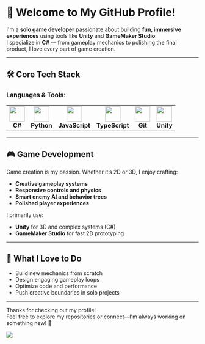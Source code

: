 # 👋 Welcome to My GitHub Profile!

I'm a **solo game developer** passionate about building **fun, immersive experiences** using tools like **Unity** and **GameMaker Studio**.  
I specialize in **C#** — from gameplay mechanics to polishing the final product, I love every part of game creation.

---

## 🛠️ Core Tech Stack  

### Languages & Tools:  

<table>
  <tr>
    <td align="center">
      <img src="https://cdn.jsdelivr.net/gh/devicons/devicon/icons/csharp/csharp-original.svg" width="40" /><br/>
      <b>C#</b>
    </td>
    <td align="center">
      <img src="https://cdn.jsdelivr.net/gh/devicons/devicon/icons/python/python-original.svg" width="40" /><br/>
      <b>Python</b>
    </td>
    <td align="center">
      <img src="https://cdn.jsdelivr.net/gh/devicons/devicon/icons/javascript/javascript-original.svg" width="40" /><br/>
      <b>JavaScript</b>
    </td>
    <td align="center">
      <img src="https://cdn.jsdelivr.net/gh/devicons/devicon/icons/typescript/typescript-original.svg" width="40" /><br/>
      <b>TypeScript</b>
    </td>
    <td align="center">
      <img src="https://cdn.jsdelivr.net/gh/devicons/devicon/icons/git/git-original.svg" width="40" /><br/>
      <b>Git</b>
    </td>
    <td align="center">
      <img src="https://cdn.jsdelivr.net/gh/devicons/devicon/icons/unity/unity-original.svg" width="40" /><br/>
      <b>Unity</b>
    </td>
  </tr>
</table>

---

## 🎮 Game Development  

Game creation is my passion. Whether it’s 2D or 3D, I enjoy crafting:  
- **Creative gameplay systems**  
- **Responsive controls and physics**  
- **Smart enemy AI and behavior trees**  
- **Polished player experiences**

I primarily use:  
- **Unity** for 3D and complex systems (C#)  
- **GameMaker Studio** for fast 2D prototyping

---

## 🌟 What I Love to Do  
- Build new mechanics from scratch  
- Design engaging gameplay loops  
- Optimize code and performance  
- Push creative boundaries in solo projects

---

Thanks for checking out my profile!  
Feel free to explore my repositories or connect—I'm always working on something new! 🚀


<img src="https://count.getloli.com/@SoloDevUnity?name=SoloDevUnity&theme=gelbooru-h&padding=7&offset=0&align=top&scale=1&pixelated=1&darkmode=auto" />
